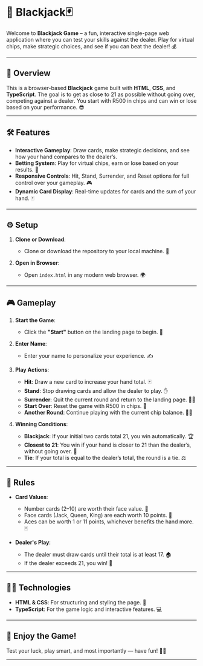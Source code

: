 # 🎲 Blackjack🃏

Welcome to **Blackjack Game** – a fun, interactive single-page web application where you can test your skills against the dealer. Play for virtual chips, make strategic choices, and see if you can beat the dealer! 💰

---

## 🔎 Overview
This is a browser-based **Blackjack** game built with **HTML**, **CSS**, and **TypeScript**. The goal is to get as close to 21 as possible without going over, competing against a dealer. You start with R500 in chips and can win or lose based on your performance. 😎

---

## 🛠️ Features
- **Interactive Gameplay**: Draw cards, make strategic decisions, and see how your hand compares to the dealer’s.
- **Betting System**: Play for virtual chips, earn or lose based on your results. 🎰
- **Responsive Controls**: Hit, Stand, Surrender, and Reset options for full control over your gameplay. 🎮
- **Dynamic Card Display**: Real-time updates for cards and the sum of your hand. 🃏

---

## ⚙️ Setup
1. **Clone or Download**:
    - Clone or download the repository to your local machine. 📂

2. **Open in Browser**:
    - Open `index.html` in any modern web browser. 🌍


---

## 🎮 Gameplay
1. **Start the Game**:
    - Click the **"Start"** button on the landing page to begin. 🚀

2. **Enter Name**:
    - Enter your name to personalize your experience. ✍️

3. **Play Actions**:
    - **Hit**: Draw a new card to increase your hand total. 🃏
    - **Stand**: Stop drawing cards and allow the dealer to play. ✋
    - **Surrender**: Quit the current round and return to the landing page. 🏃‍♂️
    - **Start Over**: Reset the game with R500 in chips. 🔄
    - **Another Round**: Continue playing with the current chip balance. 🔄💸

4. **Winning Conditions**:
    - **Blackjack**: If your initial two cards total 21, you win automatically. 🏆
    - **Closest to 21**: You win if your hand is closer to 21 than the dealer’s, without going over. 🎯
    - **Tie**: If your total is equal to the dealer’s total, the round is a tie. ⚖️

---

## 📜 Rules
- **Card Values**:
    - Number cards (2–10) are worth their face value. 🔢
    - Face cards (Jack, Queen, King) are each worth 10 points. 👑
    - Aces can be worth 1 or 11 points, whichever benefits the hand more. 🃏

- **Dealer's Play**:
    - The dealer must draw cards until their total is at least 17. 🏠
    - If the dealer exceeds 21, you win! 🎉

---

## 🧑‍💻 Technologies
- **HTML & CSS**: For structuring and styling the page. 🎨
- **TypeScript**: For the game logic and interactive features. 💻

---

## 🎉 Enjoy the Game!
Test your luck, play smart, and most importantly — have fun! 💸🌟

---